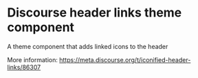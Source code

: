 # Discourse header links theme component

A theme component that adds linked icons to the header

More information: https://meta.discourse.org/t/iconified-header-links/86307
